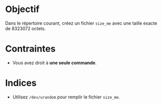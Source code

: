 Objectif
========

Dans le répertoire courant, créez un fichier `size_me` avec une taille 
exacte de 8323072 octets.

Contraintes
===========
- Vous avez droit à **une seule commande**.

Indices
=======
- Utilisez `/dev/urandom` pour remplir le fichier `size_me`.
